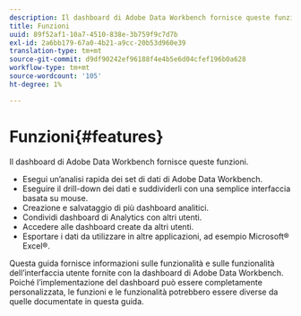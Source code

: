```yaml
---
description: Il dashboard di Adobe Data Workbench fornisce queste funzioni.
title: Funzioni
uuid: 89f52af1-10a7-4510-838e-3b759f9c7d7b
exl-id: 2a6bb179-67a0-4b21-a9cc-20b53d960e39
translation-type: tm+mt
source-git-commit: d9df90242ef96188f4e4b5e6d04cfef196b0a628
workflow-type: tm+mt
source-wordcount: '105'
ht-degree: 1%

---
```


# Funzioni{#features}

Il dashboard di Adobe Data Workbench fornisce queste funzioni.

* Esegui un’analisi rapida dei set di dati di Adobe Data Workbench.
* Eseguire il drill-down dei dati e suddividerli con una semplice interfaccia basata su mouse.
* Creazione e salvataggio di più dashboard analitici.
* Condividi dashboard di Analytics con altri utenti.
* Accedere alle dashboard create da altri utenti.
* Esportare i dati da utilizzare in altre applicazioni, ad esempio Microsoft® Excel®.

Questa guida fornisce informazioni sulle funzionalità e sulle funzionalità dell’interfaccia utente fornite con la dashboard di Adobe Data Workbench. Poiché l’implementazione del dashboard può essere completamente personalizzata, le funzioni e le funzionalità potrebbero essere diverse da quelle documentate in questa guida.
